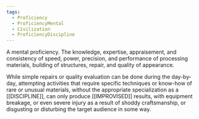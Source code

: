 ```yaml
---
tags:
  - Proficiency
  - ProficiencyMental
  - Civilization
  - ProficiencyDiscipline
---
```

A mental proficiency. The knowledge, expertise, appraisement, and consistency of speed, power, precision, and performance of processing materials, building of structures, repair, and quality of appearance.

While simple repairs or quality evaluation can be done during the day-by-day, attempting activities that require specific techniques or know-how of rare or unusual materials, without the appropriate specialization as a [[DISCIPLINE]], can only produce [[IMPROVISED]] results, with equipment breakage, or even severe injury as a result of shoddy craftsmanship, or disgusting or disturbing the target audience in some way.